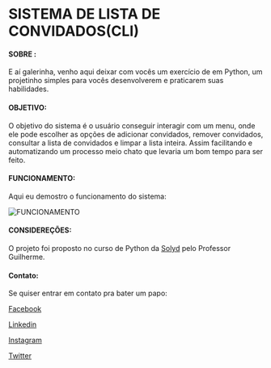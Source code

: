 ﻿# SISTEMA DE LISTA DE CONVIDADOS(CLI)

#### **SOBRE** :

E aí galerinha, venho aqui deixar com vocês um exercício de em Python, um projetinho simples para vocês desenvolverem e praticarem suas habilidades. 

#### **OBJETIVO**:

O objetivo do sistema é o usuário conseguir interagir com um menu, onde ele pode escolher as opções de adicionar convidados, remover convidados, consultar a lista de convidados e limpar a lista inteira. Assim facilitando e automatizando um processo meio chato que levaria um bom tempo para ser feito. 

#### **FUNCIONAMENTO**:

Aqui eu demostro o funcionamento do sistema: 

![FUNCIONAMENTO](https://media.giphy.com/media/xUOLehjWnRhUc5gnaK/giphy.gif)

#### **CONSIDEREÇÕES:**

O projeto foi proposto no curso de Python da [Solyd](https://solyd.com.br/treinamentos/python-basico/) pelo Professor Guilherme.

#### **Contato**:

Se quiser entrar em contato pra bater um papo:

[Facebook](https://www.facebook.com/15151515647546bc)

[Linkedin](https://www.linkedin.com/in/ysantz/)

[Instagram](https://www.instagram.com/ysantzx/)

[Twitter](https://twitter.com/elninosantz)
